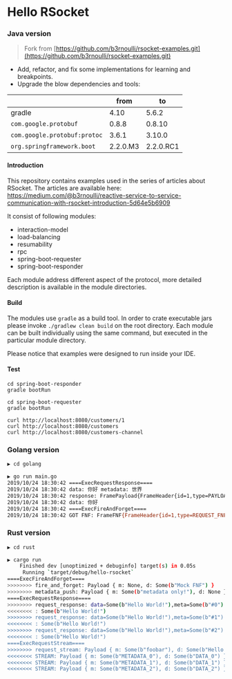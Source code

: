 # Hello RSocket

### Java version
> Fork from [https://github.com/b3rnoulli/rsocket-examples.git](https://github.com/b3rnoulli/rsocket-examples.git)

- Add, refactor, and fix some implementations for learning and breakpoints.
- Upgrade the blow dependencies and tools:

|   | from  | to   |
| ---- | ---- | ---- |
|  gradle    |   4.10   |  5.6.2    |
| `com.google.protobuf` | 0.8.8 | 0.8.10 |
| `com.google.protobuf:protoc` | 3.6.1 | 3.10.0 |
| `org.springframework.boot` | 2.2.0.M3 | 2.2.0.RC1 |

#### Introduction

This repository contains examples used in the series of articles about RSocket. The articles are available here: https://medium.com/@b3rnoulli/reactive-service-to-service-communication-with-rsocket-introduction-5d64e5b6909

It consist of following modules:
- interaction-model
- load-balancing
- resumability
- rpc
- spring-boot-requester
- spring-boot-responder

Each module address different aspect of the protocol, more detailed description is available in the module directories.

#### Build

The modules use ```gradle``` as a build tool. In order to crate executable jars please invoke
`./gradlew clean build` on the root directory. Each module can be built individually using the same command, 
but executed in the particular module directory.

Please notice that examples were designed to run inside your IDE.


#### Test

```shell
cd spring-boot-responder
gradle bootRun
```

```shell
cd spring-boot-requester
gradle bootRun
```

```shell
curl http://localhost:8080/customers/1
curl http://localhost:8080/customers
curl http://localhost:8080/customers-channel
```

### Golang version

```bash
▶ cd golang

▶ go run main.go
2019/10/24 18:30:42 ====ExecRequestResponse====
2019/10/24 18:30:42 data: 你好 metadata: 世界
2019/10/24 18:30:42 response: FramePayload{FrameHeader{id=1,type=PAYLOAD,flag=N|CL|M},data=你好,metadata=世界}
2019/10/24 18:30:42 data: 你好
2019/10/24 18:30:42 ====ExecFireAndForget====
2019/10/24 18:30:42 GOT FNF: FrameFNF{FrameHeader{id=1,type=REQUEST_FNF,flag=M},data=hello,metadata=bonjour}
```

### Rust version

```bash
▶ cd rust 

▶ cargo run
    Finished dev [unoptimized + debuginfo] target(s) in 0.05s
     Running `target/debug/hello-rsocket`
====ExecFireAndForget====
>>>>>>>> fire_and_forget: Payload { m: None, d: Some(b"Mock FNF") }
>>>>>>>> metadata_push: Payload { m: Some(b"metadata only!"), d: None }
====ExecRequestResponse====
>>>>>>>> request_response: data=Some(b"Hello World!"),meta=Some(b"#0")
<<<<<<<< : Some(b"Hello World!")
>>>>>>>> request_response: data=Some(b"Hello World!"),meta=Some(b"#1")
<<<<<<<< : Some(b"Hello World!")
>>>>>>>> request_response: data=Some(b"Hello World!"),meta=Some(b"#2")
<<<<<<<< : Some(b"Hello World!")
====ExecRequestStream====
>>>>>>>> request_stream: Payload { m: Some(b"foobar"), d: Some(b"Hello Rust!") }
<<<<<<<< STREAM: Payload { m: Some(b"METADATA_0"), d: Some(b"DATA_0") }
<<<<<<<< STREAM: Payload { m: Some(b"METADATA_1"), d: Some(b"DATA_1") }
<<<<<<<< STREAM: Payload { m: Some(b"METADATA_2"), d: Some(b"DATA_2") }

```

